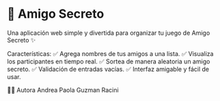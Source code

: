 <h1> 🎁 Amigo Secreto </h1>

Una aplicación web simple y divertida para organizar tu juego de Amigo Secreto ✨

Características:
✅ Agrega nombres de tus amigos a una lista.
✅ Visualiza los participantes en tiempo real.
✅ Sortea de manera aleatoria un amigo secreto.
✅ Validación de entradas vacías.
✅ Interfaz amigable y fácil de usar.

👩‍💻 Autora
Andrea Paola Guzman Racini
